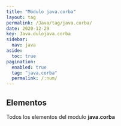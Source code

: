 ```yaml
---
title: "Módulo java.corba"
layout: tag
permalink: /Java/tag/java.corba/
date: 2020-12-29
key: Java.dulojava.corba
sidebar: 
  nav: java
aside: 
  toc: true
pagination: 
  enabled: true
  tag: "java.corba"
  permalink: /:num/
---
```


<h2>Elementos</h2>
Todos los elementos del modulo <strong>java.corba</strong>
